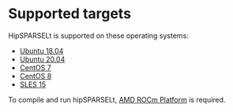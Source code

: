 # Supported targets

HipSPARSELt is supported on these operating systems:

- [Ubuntu 18.04](https://ubuntu.com/)
- [Ubuntu 20.04](https://ubuntu.com/)
- [CentOS 7](https://www.centos.org/)
- [CentOS 8](https://www.centos.org/)
- [SLES 15](https://www.suse.com/solutions/enterprise-linux/)

To compile and run hipSPARSELt,
[AMD ROCm Platform](https://github.com/RadeonOpenCompute/ROCm) is required.
